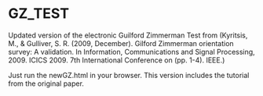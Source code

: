 # GZ_TEST
Updated version of the electronic Guilford Zimmerman Test from 
(Kyritsis, M., &amp; Gulliver, S. R. (2009, December). Gilford Zimmerman orientation survey: A validation. In Information, Communications and Signal Processing, 2009. ICICS 2009. 7th International Conference on (pp. 1-4). IEEE.)

Just run the newGZ.html in your browser.
This version includes the tutorial from the original paper.
